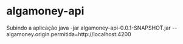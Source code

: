 # algamoney-api

Subindo a aplicação
java -jar algamoney-api-0.0.1-SNAPSHOT.jar --algamoney.origin.permitida=http://localhost:4200
